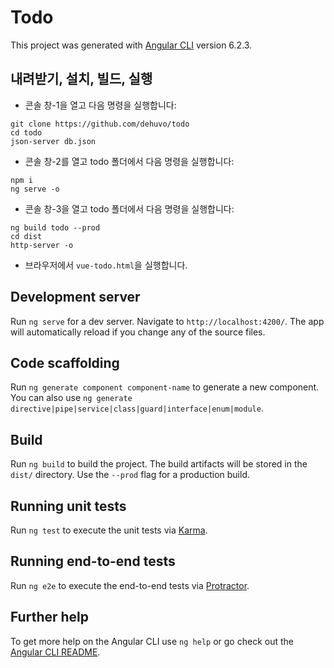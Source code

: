 # Todo

This project was generated with [Angular CLI](https://github.com/angular/angular-cli) version 6.2.3.

## 내려받기, 설치, 빌드, 실행

* 콘솔 창-1을 열고 다음 명령을 실행합니다: 
```
git clone https://github.com/dehuvo/todo
cd todo
json-server db.json
```
* 콘솔 창-2를 열고 todo 폴더에서 다음 명령을 실행합니다: 
```
npm i
ng serve -o
```
* 콘솔 창-3을 열고 todo 폴더에서 다음 명령을 실행합니다: 
```
ng build todo --prod
cd dist
http-server -o
```
* 브라우저에서 `vue-todo.html`을 실행합니다.

## Development server

Run `ng serve` for a dev server. Navigate to `http://localhost:4200/`. The app will automatically reload if you change any of the source files.

## Code scaffolding

Run `ng generate component component-name` to generate a new component. You can also use `ng generate directive|pipe|service|class|guard|interface|enum|module`.

## Build

Run `ng build` to build the project. The build artifacts will be stored in the `dist/` directory. Use the `--prod` flag for a production build.

## Running unit tests

Run `ng test` to execute the unit tests via [Karma](https://karma-runner.github.io).

## Running end-to-end tests

Run `ng e2e` to execute the end-to-end tests via [Protractor](http://www.protractortest.org/).

## Further help

To get more help on the Angular CLI use `ng help` or go check out the [Angular CLI README](https://github.com/angular/angular-cli/blob/master/README.md).
